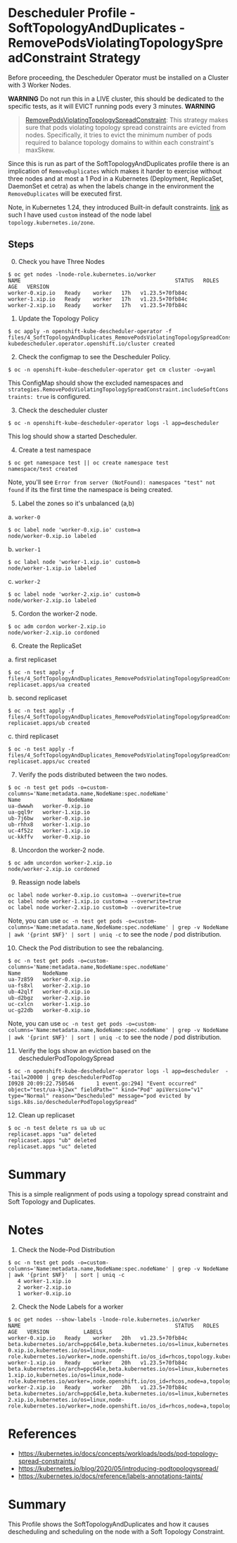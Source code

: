 # Descheduler Profile - SoftTopologyAndDuplicates - RemovePodsViolatingTopologySpreadConstraint Strategy

Before proceeding, the Descheduler Operator must be installed on a Cluster with 3 Worker Nodes.

**WARNING**
Do not run this in a LIVE cluster, this should be dedicated to the specific tests, as it will EVICT running pods every 3 minutes.
**WARNING**

> [RemovePodsViolatingTopologySpreadConstraint](https://github.com/kubernetes-sigs/descheduler#removepodsviolatingtopologyspreadconstraint): This strategy makes sure that pods violating topology spread constraints are evicted from nodes. Specifically, it tries to evict the minimum number of pods required to balance topology domains to within each constraint's maxSkew.

Since this is run as part of the SoftTopologyAndDuplicates profile there is an implication of `RemoveDuplicates` which makes it harder to exercise without three nodes and at most a 1 Pod in a Kubernetes (Deployment, ReplicaSet, DaemonSet et cetra) as when the labels change in the environment the `RemoveDuplicates` will be executed first.

Note, in Kubernetes 1.24, they introduced Built-in default constraints. [link](https://kubernetes.io/docs/concepts/scheduling-eviction/topology-spread-constraints/#internal-default-constraints) as such I have used `custom` instead of the node label `topology.kubernetes.io/zone`.

## Steps

0. Check you have Three Nodes

```
$ oc get nodes -lnode-role.kubernetes.io/worker
NAME                                                 STATUS   ROLES    AGE   VERSION
worker-0.xip.io   Ready    worker   17h   v1.23.5+70fb84c
worker-1.xip.io   Ready    worker   17h   v1.23.5+70fb84c
worker-2.xip.io   Ready    worker   17h   v1.23.5+70fb84c
```

1. Update the Topology Policy

```
$ oc apply -n openshift-kube-descheduler-operator -f files/4_SoftTopologyAndDuplicates_RemovePodsViolatingTopologySpreadConstraint.yml
kubedescheduler.operator.openshift.io/cluster created
```

2. Check the configmap to see the Descheduler Policy. 

```
$ oc -n openshift-kube-descheduler-operator get cm cluster -o=yaml
```

This ConfigMap should show the excluded namespaces and `strategies.RemovePodsViolatingTopologySpreadConstraint.includeSoftConstraints: true` is configured.

3. Check the descheduler cluster 

```
$ oc -n openshift-kube-descheduler-operator logs -l app=descheduler 
```

This log should show a started Descheduler.

4. Create a test namespace

```
$ oc get namespace test || oc create namespace test
namespace/test created
```

Note, you'll see `Error from server (NotFound): namespaces "test" not found` if its the first time the namespace is being created.


5. Label the zones so it's unbalanced (a,b)

a. `worker-0`

```
$ oc label node 'worker-0.xip.io' custom=a
node/worker-0.xip.io labeled
```

b. `worker-1`

```
$ oc label node 'worker-1.xip.io' custom=b
node/worker-1.xip.io labeled
```

c. `worker-2`

```
$ oc label node 'worker-2.xip.io' custom=b
node/worker-2.xip.io labeled
```

5. Cordon the worker-2 node.

```
$ oc adm cordon worker-2.xip.io
node/worker-2.xip.io cordoned
```

6. Create the ReplicaSet

a. first replicaset

```
$ oc -n test apply -f files/4_SoftTopologyAndDuplicates_RemovePodsViolatingTopologySpreadConstraint_rs_a.yml
replicaset.apps/ua created
```

b. second replicaset

```
$ oc -n test apply -f files/4_SoftTopologyAndDuplicates_RemovePodsViolatingTopologySpreadConstraint_rs_b.yml
replicaset.apps/ub created
```

c. third replicaset

```
$ oc -n test apply -f files/4_SoftTopologyAndDuplicates_RemovePodsViolatingTopologySpreadConstraint_rs_c.yml
replicaset.apps/uc created
```

7. Verify the pods distributed between the two nodes.

```
$ oc -n test get pods -o=custom-columns='Name:metadata.name,NodeName:spec.nodeName'
Name               NodeName
ua-dwwwh   worker-0.xip.io
ua-gql9r   worker-1.xip.io
ub-7j6bw   worker-0.xip.io
ub-rhhx8   worker-1.xip.io
uc-4f52z   worker-1.xip.io
uc-kkffv   worker-0.xip.io
```

8. Uncordon the worker-2 node.

```
$ oc adm uncordon worker-2.xip.io
node/worker-2.xip.io cordoned
```

9. Reassign node labels 

```
oc label node worker-0.xip.io custom=a --overwrite=true
oc label node worker-1.xip.io custom=a --overwrite=true
oc label node worker-2.xip.io custom=b --overwrite=true
```

Note, you can use `oc -n test get pods -o=custom-columns='Name:metadata.name,NodeName:spec.nodeName' | grep -v NodeName | awk '{print $NF}' | sort | uniq -c` to see the node / pod distribution.

10. Check the Pod distribution to see the rebalancing.

```
$ oc -n test get pods -o=custom-columns='Name:metadata.name,NodeName:spec.nodeName'
Name       NodeName
ua-7z859   worker-0.xip.io
ua-fs8xl   worker-2.xip.io
ub-42qlf   worker-0.xip.io
ub-d2bgz   worker-2.xip.io
uc-cxlcn   worker-1.xip.io
uc-g22db   worker-0.xip.io
```

Note, you can use `oc -n test get pods -o=custom-columns='Name:metadata.name,NodeName:spec.nodeName' | grep -v NodeName | awk '{print $NF}' | sort | uniq -c` to see the node / pod distribution.

11. Verify the logs show an eviction based on the deschedulerPodTopologySpread

```
$ oc -n openshift-kube-descheduler-operator logs -l app=descheduler  --tail=20000 | grep deschedulerPodTop
I0928 20:09:22.750546       1 event.go:294] "Event occurred" object="test/ua-kj2wx" fieldPath="" kind="Pod" apiVersion="v1" type="Normal" reason="Descheduled" message="pod evicted by sigs.k8s.io/deschedulerPodTopologySpread"
```

12. Clean up replicaset

```
$ oc -n test delete rs ua ub uc                                                   
replicaset.apps "ua" deleted
replicaset.apps "ub" deleted
replicaset.apps "uc" deleted
```

# Summary
This is a simple realignment of pods using a topology spread constraint and Soft Topology and Duplicates.


# Notes

1. Check the Node-Pod Distribution

```
$ oc -n test get pods -o=custom-columns='Name:metadata.name,NodeName:spec.nodeName' | grep -v NodeName | awk '{print $NF}'  | sort | uniq -c
   4 worker-1.xip.io
   2 worker-2.xip.io
   1 worker-0.xip.io
```

2. Check the Node Labels for a worker

```
$ oc get nodes --show-labels -lnode-role.kubernetes.io/worker
NAME                                                 STATUS   ROLES    AGE   VERSION           LABELS
worker-0.xip.io   Ready    worker   20h   v1.23.5+70fb84c   beta.kubernetes.io/arch=ppc64le,beta.kubernetes.io/os=linux,kubernetes.io/arch=ppc64le,kubernetes.io/hostname=worker-0.xip.io,kubernetes.io/os=linux,node-role.kubernetes.io/worker=,node.openshift.io/os_id=rhcos,topology.kubernetes.io/zone=b
worker-1.xip.io   Ready    worker   20h   v1.23.5+70fb84c   beta.kubernetes.io/arch=ppc64le,beta.kubernetes.io/os=linux,kubernetes.io/arch=ppc64le,kubernetes.io/hostname=worker-1.xip.io,kubernetes.io/os=linux,node-role.kubernetes.io/worker=,node.openshift.io/os_id=rhcos,node=a,topology.kubernetes.io/zone=a
worker-2.xip.io   Ready    worker   20h   v1.23.5+70fb84c   beta.kubernetes.io/arch=ppc64le,beta.kubernetes.io/os=linux,kubernetes.io/arch=ppc64le,kubernetes.io/hostname=worker-2.xip.io,kubernetes.io/os=linux,node-role.kubernetes.io/worker=,node.openshift.io/os_id=rhcos,node=a,topology.kubernetes.io/zone=b
```

# References

- https://kubernetes.io/docs/concepts/workloads/pods/pod-topology-spread-constraints/
- https://kubernetes.io/blog/2020/05/introducing-podtopologyspread/
- https://kubernetes.io/docs/reference/labels-annotations-taints/

# Summary

This Profile shows the SoftTopologyAndDuplicates and how it causes descheduling and scheduling on the node with a Soft Topology Constraint.
